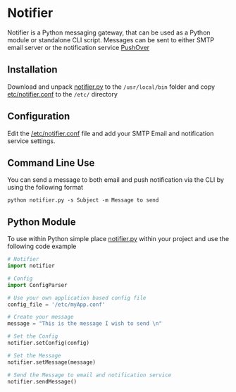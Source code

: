 # Notifier

Notifier is a Python messaging gateway, that can be used as a Python module or standalone CLI script. Messages can be sent to either SMTP email server or the notification service [PushOver](https://pushover.net/)


## Installation 

Download and unpack [notifier.py](notifier.py) to the `/usr/local/bin` folder and copy [etc/notifier.conf](etc/notifier.conf) to the `/etc/` directory

## Configuration

Edit the [/etc/notifier.conf](etc/notifier.conf) file and add your SMTP Email and notification service settings.

## Command Line Use

You can send a message to both email and push notification via the CLI by using the following format

`python notifier.py -s Subject -m Message to send`

## Python Module

To use within Python simple place [notifier.py](notifier.py) within your project and use the following code example

```python
# Notifier
import notifier

# Config
import ConfigParser

# Use your own application based config file
config_file = '/etc/myApp.conf'

# Create your message
message = "This is the message I wish to send \n"

# Set the Config
notifier.setConfig(config)

# Set the Message
notifier.setMessage(message) 

# Send the Message to email and notification service
notifier.sendMessage()
```
